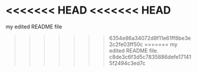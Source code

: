 <<<<<<< HEAD
<<<<<<< HEAD
=======
my edited README file
>>>>>>> 6354e86a34072d8f11e61ff8be3e2c2fe03ff50c
=======
my edited README file.
>>>>>>> c8de3c6f3d5c7835886defe171415f2494c3ed7c
